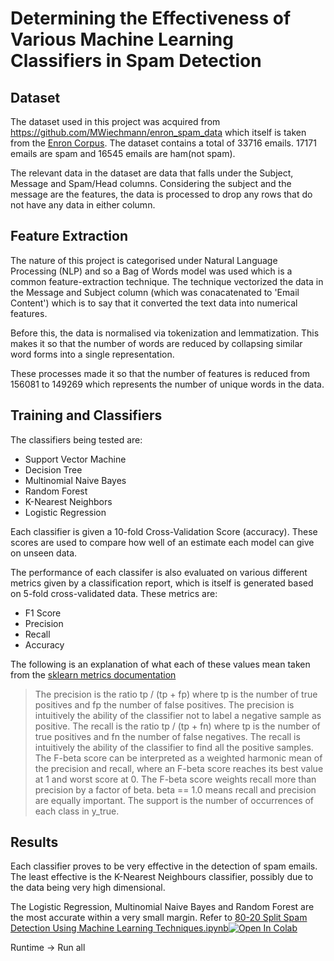 # Determining the Effectiveness of Various Machine Learning Classifiers in Spam Detection

## Dataset
The dataset used in this project was acquired from https://github.com/MWiechmann/enron_spam_data which itself is taken from the [Enron Corpus](https://www2.aueb.gr/users/ion/data/enron-spam/readme.txt).
The dataset contains a total of 33716 emails. 17171 emails are spam and 16545 emails are ham(not spam). 

The relevant data in the dataset are data that falls under the Subject, Message and Spam/Head columns. Considering the subject and the message are the features, the data is processed to drop any rows that do not have any data in either column.

## Feature Extraction

The nature of this project is categorised under Natural Language Processing (NLP) and so a Bag of Words model was used which is a common feature-extraction technique. The technique vectorized the data in the Message and Subject column (which was conacatenated to 'Email Content') which is to say that it converted the text data into numerical features. 

Before this, the data is normalised via tokenization and lemmatization. This makes it so that the number of words are reduced by collapsing similar word forms into a single representation.

These processes made it so that the number of features is reduced from 156081 to 149269 which represents the number of unique words in the data.

## Training and Classifiers

The classifiers being tested are:
- Support Vector Machine
- Decision Tree
- Multinomial Naive Bayes
- Random Forest
- K-Nearest Neighbors
- Logistic Regression

Each classifier is given a 10-fold Cross-Validation Score (accuracy). These scores are used to compare how well of an estimate each model can give on unseen data.

The performance of each classifer is also evaluated on various different metrics given by a classification report, which is itself is generated based on 5-fold cross-validated data.
These metrics are:
- F1 Score
- Precision
- Recall
- Accuracy

The following is an explanation of what each of these values mean taken from the [sklearn metrics documentation](https://scikit-learn.org/stable/modules/generated/sklearn.metrics.precision_recall_fscothere_support.html#sklearn.metrics.precision_recall_fscore_support)

> The precision is the ratio tp / (tp + fp) where tp is the number of true positives and fp the number of false positives. The precision is intuitively the ability of the classifier not to label a negative sample as positive.
> The recall is the ratio tp / (tp + fn) where tp is the number of true positives and fn the number of false negatives. The recall is intuitively the ability of the classifier to find all the positive samples.
> The F-beta score can be interpreted as a weighted harmonic mean of the precision and recall, where an F-beta score reaches its best value at 1 and worst score at 0.
> The F-beta score weights recall more than precision by a factor of beta. beta == 1.0 means recall and precision are equally important.
> The support is the number of occurrences of each class in y_true.

## Results



Each classifier proves to be very effective in the detection of spam emails. The least effective is the K-Nearest Neighbours classifier, possibly due to the data being very high dimensional.

The Logistic Regression, Multinomial Naive Bayes and Random Forest are the most accurate within a very small margin. Refer to [80-20 Split Spam Detection Using Machine Learning Techniques.ipynb](https://github.com/khadir786/phishing_ml/blob/main/80-20%20Split%20Spam%20Detection%20Using%20Machine%20Learning%20Techniques.ipynb)[![Open In Colab](https://colab.research.google.com/assets/colab-badge.svg)](https://colab.research.google.com/drive/1wvQqRc9Bt7wryJtg4ZgpmIobDZ46Lil3?usp=sharing)

Runtime -> Run all



